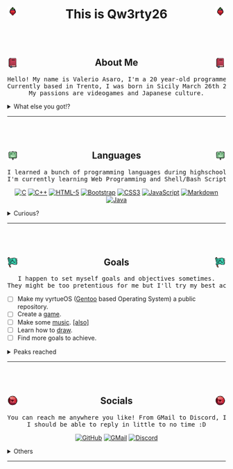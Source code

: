 <!-- MADE BY Qw3rty26 PLEASE DO NOT DELETE THIS LINE IF YOU ARE GOING TO USE THIS FILE AS INSPIRATION FOR YOUR PROJECT! https://github.com/Qw3rty26 -->

<!-- Header -->
<h1 align="center"><img src="https://github.com/Qw3rty26/Qw3rty26/blob/main/images/celeste_sprites/objects/strawberry.gif" alt="celeste_strawberry" width="5%" align="left">This is Qw3rty26<img src="https://github.com/Qw3rty26/Qw3rty26/blob/main/images/celeste_sprites/objects/strawberry.gif" alt="celeste_strawberry" width="5%" align="right"></h1>
<br><br>






<!-- About Me -->
<h2 align="center"><img src="https://github.com/Qw3rty26/Qw3rty26/blob/main/images/celeste_sprites/icons/journal_icon.png" alt="celeste_journal_icon" width="5%" align="left"> About Me <img src="https://github.com/Qw3rty26/Qw3rty26/blob/main/images/celeste_sprites/icons/journal_icon.png" alt="celeste_journal_icon" width="5%" align="right"></h2>
<div align="center"> 
<pre>Hello! My name is Valerio Asaro, I'm a 20 year-old programmer and software engineer.
Currently based in Trento, I was born in Sicily March 26th 2004.
My passions are videogames and Japanese culture.</pre>
</div>
<details>
    <summary>What else you got!?</summary><br>
    <div align="center">
    <img src="https://github.com/Qw3rty26/Qw3rty26/blob/main/images/patchouli.gif" alt="patchouli_knowledge" width="18%" align="right">
<pre>My favourite color is orange, my favourite number is -1
I like eating pizza and listening to some good music under the rain.
My favourite movie is <a href="https://en.wikipedia.org/wiki/Interstellar_(film)">Interstellar</a>, my favourite anime is the <a href="https://en.wikipedia.org/wiki/Monogatari_(series)">Monogatari Series</a>,
but i also enjoyed watching <a href="https://en.wikipedia.org/wiki/Noragami">Noragami</a> and <a href="https://en.wikipedia.org/wiki/Kaguya-sama:_Love_Is_War">Love is War</a> multiple times.</pre>
    <br><br><img src="https://github.com/Qw3rty26/Qw3rty26/blob/main/images/celeste_sprites/madeline_idle.gif" alt="celeste_madeline_idle" width="15%" align="left">
<pre>My favourite videogame is <a href="https://en.wikipedia.org/wiki/Celeste_(video_game)">Celeste</a> but I also love 
<a href="https://it.wikipedia.org/wiki/Perfect_Cherry_Blossom">Touhou: Perfect Cherry Blossom</a> and <a href="https://www.op.gg/summoners/euw/Qw3rty26-6969">League of Legends</a>.
My favourite characters are <a href="https://en.wikipedia.org/wiki/Madeline_(Celeste)">Madeline</a>, <a href="https://en.touhouwiki.net/wiki/Patchouli_Knowledge">Patchouli Knowledge</a> and <a href="https://www.leagueoflegends.com/it-it/champions/zoe/">Zoe</a>.
I enjoy laughing at memes and <a href="https://github.com/Qw3rty26/Qw3rty26/blob/main/images/funnycat.png">funny cat images</a> found on internet.
</pre><br>
    </div> 
</details>
    
---  
<br><br> <!-- About Me -->





<!-- Languages -->
<h2 align="center"><img src="https://github.com/Qw3rty26/Qw3rty26/blob/main/images/celeste_sprites/icons/forsaken_city_icon.png" alt="celeste_forsaken_city_icon" width="5%" align="left"> Languages <img src="https://github.com/Qw3rty26/Qw3rty26/blob/main/images/celeste_sprites/icons/forsaken_city_icon.png" alt="celeste_forsaken_city_icon" width="5%" align="right"></h2>
<div align="center">
<pre>I learned a bunch of programming languages during highschool and my free times. 
I'm currently learning Web Programming and Shell/Bash Scripts for Kernel coding.</pre>
</div>
<p align="center">
    <a href="https://en.wikipedia.org/wiki/C_(programming_language)" target="_blank"><img alt="C" src="https://img.shields.io/badge/C-00599C?style=for-the-badge&logo=c&logoColor=white" height="40"></a>
    <a href="https://en.wikipedia.org/wiki/C%2B%2B" target="_blank"><img alt="C++" src="https://img.shields.io/badge/C%2B%2B-00599C?style=for-the-badge&logo=c%2B%2B&logoColor=white" height="40"></a>
    <a href="https://en.wikipedia.org/wiki/HTML5" target="_blank"><img alt="HTML-5" src="https://img.shields.io/badge/HTML5-E34F26?style=for-the-badge&logo=html5&logoColor=white" height="40"></a>
    <a href="https://en.wikipedia.org/wiki/Bootstrap_(front-end_framework)" target="_blank"><img alt="Bootstrap" src="https://img.shields.io/badge/Bootstrap-563D7C?style=for-the-badge&logo=bootstrap&logoColor=white" height="40"></a>
    <a href="https://it.wikipedia.org/wiki/CSS" target="_blank"><img alt="CSS3" src="https://img.shields.io/badge/CSS3-1572B6?style=for-the-badge&logo=css3&logoColor=white" height="40"></a>
    <a href="https://en.wikipedia.org/wiki/JavaScript" target="_blank"><img alt="JavaScript" src="https://img.shields.io/badge/JavaScript-F7DF1E?style=for-the-badge&logo=javascript&logoColor=black" height="40"></a>
    <a href="https://en.wikipedia.org/wiki/Markdown" target="_blank"><img alt="Markdown" src="https://img.shields.io/badge/Markdown-000000?style=for-the-badge&logo=markdown&logoColor=white" height="40"></a>
    <a href="https://en.wikipedia.org/wiki/Java_(programming_language)" target="_blank"><img alt="Java" src="https://img.shields.io/badge/Java-ED8B00?style=for-the-badge&logo=openjdk&logoColor=white" height="40"></a>
</p>
<details>
    <summary>Curious?</summary><br>
    <div align="center">
<pre>This Section is still work in progress.
</pre><br>
    </div>
</details>

---
<br><br> <!-- Languages -->





<!-- Goals -->
<h2 align="center"><img src="https://github.com/Qw3rty26/Qw3rty26/blob/main/images/celeste_sprites/icons/summit_icon.png" alt="celeste_summit_icon" width="5%" align="left"> Goals <img src="https://github.com/Qw3rty26/Qw3rty26/blob/main/images/celeste_sprites/icons/summit_icon.png" alt="celeste_summit_icon" width="5%" align="right"></h2>
<div align="center">
<pre>I happen to set myself goals and objectives sometimes.
They might be too pretentious for me but I'll try my best accomplishing them.</pre>
</div>
<p align="left">
    
- [ ] Make my vyrtueOS (<a href="https://en.wikipedia.org/wiki/Gentoo_Linux">Gentoo</a> based Operating System) a public repository.
- [ ] Create a <a href="https://en.wikipedia.org/wiki/Celeste_(video_game)">game</a>.
- [ ] Make some <a href="https://www.youtube.com/watch?v=1rwAvUvvQzQ">music</a>. <a href="https://www.youtube.com/watch?v=MZa0ArkgXjc&list=PLA10BBDE6A30B2674&index=8">[also]</a>
- [ ] Learn how to <a href="https://twitter.com/Lunamoon55/status/1712060620655525954/photo/1">draw</a>.
- [ ] Find more goals to achieve.
</p>
<details> 
    <summary>Peaks reached</summary><br>
    <div align="center">
<pre>This Section is still work in progress.
</pre><br>
    </div>
</details>

---
<br><br> <!-- Goals -->





<div align="center"> <!-- Socials -->
    <h2 align="center"><img src="https://github.com/Qw3rty26/Qw3rty26/blob/main/images/celeste_sprites/icons/core_icon.png" alt="celeste_core_icon" width="5%" align="left"> Socials <img src="https://github.com/Qw3rty26/Qw3rty26/blob/main/images/celeste_sprites/icons/core_icon.png" alt="celeste_core_icon" width="5%" align="right"></h2>
</div>
<div align="center">
    <!-- <img src="https://github.com/Qw3rty26/Qw3rty26/blob/main/images/celeste_sprites/instruction_book/climb2.png" alt="celeste_climb_instruction_book" width="10%" align="right"> -->
<pre>You can reach me anywhere you like! From GMail to Discord, I've got you covered.
I should be able to reply in little to no time :D</pre>
</div>
<p align="center">
    <a href="https://github.com/Qw3rty26" target="_blank"><img alt="GitHub" src="https://img.shields.io/badge/GitHub-100000?style=for-the-badge&logo=github&logoColor=white" height="40"></a>
    <a href="" target="_blank"><img alt="GMail" src="https://img.shields.io/badge/Gmail-D14836?style=for-the-badge&logo=gmail&logoColor=white" height="40"/></a>
    <a href="https://discordapp.com/users/qw3rty26" target="_blank"><img alt="Discord" src="https://img.shields.io/badge/Discord-7289DA?style=for-the-badge&logo=discord&logoColor=white" height="40"/></a>
</p>
<details>
    <summary>Others</summary>
    <p align="center">
        <a href="https://www.instagram.com/qw3rty_26/" target="_blank"><img alt="Instagram" src="https://img.shields.io/badge/Instagram-E4405F?style=for-the-badge&logo=instagram&logoColor=white" height="40" /></a>
        <a href="https://youtube.com/@qw3rty26?si=OfP6s7j6ARvkZMB6" target="_blank"><img alt="Youtube" src="https://img.shields.io/badge/YouTube-FF0000?style=for-the-badge&logo=youtube&logoColor=white" height="40""/></a>
        <a href="https://www.reddit.com/user/Qw3rty26/" target="_blank"><img alt="Reddit" src="https://img.shields.io/badge/Reddit-FF4500?style=for-the-badge&logo=reddit&logoColor=white" height="40""/></a>
        <a href="https://open.spotify.com/user/asarovalerio-it" target="_blank"><img alt="Spotify" src="https://img.shields.io/badge/Spotify-1ED760?&style=for-the-badge&logo=spotify&logoColor=white" height="40"></a>
        <a href="https://twitter.com/Qw3rty26" target="_blank"><img alt="X" src="https://img.shields.io/badge/Twitter-1DA1F2?style=for-the-badge&logo=twitter&logoColor=white" height="40""/></a>
        <br>
    </p>
</details>

---
<br><br> <!-- Socials -->

<!--
<details> <!-- Setup --
    <summary>Setup</summary>
    <h2 align="center"> Setup </h2>
    <p align="center">
    <a href="https://en.wikipedia.org/wiki/Gentoo_Linux" target="_blank"><img alt="Gentoo" src="https://img.shields.io/badge/Gentoo-54487A?style=for-the-badge&logo=gentoo&logoColor=white" height="45"></a>
    <a href="https://en.wikipedia.org/wiki/Windows_10" target="_blank"><img alt="Windows" src="https://img.shields.io/badge/Windows-0078D6?style=for-the-badge&logo=windows&logoColor=white" height="45"/></a>
    <a href="https://en.wikipedia.org/wiki/Vim_(text_editor)" target="_blank"><img alt="Vim" src="https://img.shields.io/badge/VIM-%2311AB00.svg?&style=for-the-badge&logo=vim&logoColor=white" height="45"></a>
    <a href="https://www.amd.com/en/products/apu/amd-ryzen-9-5900hs" target="_blank"><img alt="AMDCPU" src="https://img.shields.io/badge/AMD-Ryzen_9_5900HS-ED1C24?style=for-the-badge&logo=amd&logoColor=white" height="45"></a>
    <a href="https://www.cpu-monkey.com/it/benchmark-amd_ryzen_9_5900hs-bench_11" target="_blank"><img alt="AMDGPU" src="https://img.shields.io/badge/AMD-Radeon_RXVEGA_8-ED1C24?style=for-the-badge&logo=amd&logoColor=white" height="45"></a>
    <a href="https://www.nvidia.com/it-it/geforce/graphics-cards/30-series/rtx-3060-3060ti/" target="_blank"><img alt="NVIDIAGPU" src="https://img.shields.io/badge/NVIDIA-RTX3060-76B900?style=for-the-badge&logo=nvidia&logoColor=white" height="45"></a>
    </p>
</details> -->

<!--
<p align="center">
    <img src="https://github-readme-stats.vercel.app/api?username=Qw3rty26&theme=rose&show_icons=true" width="50%">
</p>
-->

<!-- HEART EMOJIS
<img src="https://github.com/Qw3rty26/Qw3rty26/blob/main/images/emoji/red_heart.gif" alt="red_heart" width="5%"> 
-->

<!-- CELESTE SPRITES
<img src="https://github.com/Qw3rty26/Qw3rty26/blob/main/images/celeste_sprites/objects/cassette.gif" alt="celeste_cassette" width="7%"> 
<img src="https://github.com/Qw3rty26/Qw3rty26/blob/main/images/celeste_sprites/objects/red_heart.gif" alt="celeste_red_heart" width="5%"> 
<img src="https://github.com/Qw3rty26/Qw3rty26/blob/main/images/celeste_sprites/objects/blue_heart.gif" alt="celeste_blue_heart" width="5%"> 
<img src="https://github.com/Qw3rty26/Qw3rty26/blob/main/images/celeste_sprites/objects/golden_heart.gif" alt="celeste_golden_heart" width="5%"> 
<img src="https://github.com/Qw3rty26/Qw3rty26/blob/main/images/celeste_sprites/objects/strawberry.gif" alt="celeste_strawberry" width="5%"> 
<img src="https://github.com/Qw3rty26/Qw3rty26/blob/main/images/celeste_sprites/objects/flying_strawberry.gif" alt="celeste_flying_strawberry" width="7%"> 
<img src="https://github.com/Qw3rty26/Qw3rty26/blob/main/images/celeste_sprites/objects/golden_strawberry.gif" alt="celeste_golden_strawberry" width="7%"> 
<img src="https://github.com/Qw3rty26/Qw3rty26/blob/main/images/celeste_sprites/objects/golden_flying_strawberry.gif" alt="celeste_golden_flying_strawberry" width="7%"> 
-->

<!-- ![alt text](https://github.com/adam-p/markdown-here/raw/master/src/common/images/icon48.png "Logo Title Text 1") -->
<!-- <a href="https://en.wikipedia.org/wiki/Interstellar_(film)" target="_blank"><img alt="Interstellar" src="https://img.shields.io/badge/-Interstellar-black?logo=wikipedia" height="25"></a> -->

<!-- MADE BY Qw3rty26 PLEASE DO NOT DELETE THIS LINE IF YOU ARE GOING TO USE THIS FILE AS INSPIRATION FOR YOUR PROJECT! https://github.com/Qw3rty26 -->
